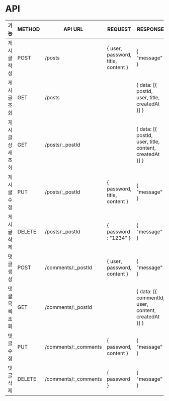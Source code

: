 # API
|기능|METHOD|API URL|REQUEST|RESPONSE|
|:-----:|------|-------|-------|--------|
|게시글<br/>작성|POST|/posts|{ user, password, title, content }|{ "message" }|
|게시글<br/>조회|GET|/posts||{ data: [{ postId, user, title, createdAt }] }|
|게시글<br/>상세<br/>조회|GET|/posts/:_postId||{ data: [{ postId, user, title, content, createdAt }] }|
|게시글<br/>수정|PUT|/posts/:_postId|{ password, title, content }|{ "message" }|
|게시글<br/>삭제|DELETE|/posts/:_postId|{ password : "1234" }|{ "message" }|
|댓글<br/>생성|POST|/comments/:_postId|{ user, password, content }|{ "message" }|
|댓글<br/>목록<br/>조회|GET|/comments/:_postId||{ data: [{ commentId, user, content, createdAt }] }|
|댓글<br/>수정|PUT|/comments/:_comments|{ password, content }|{ "message" }|
|댓글<br/>삭제|DELETE|/comments/:_comments|{ password }|{ "message" }|
